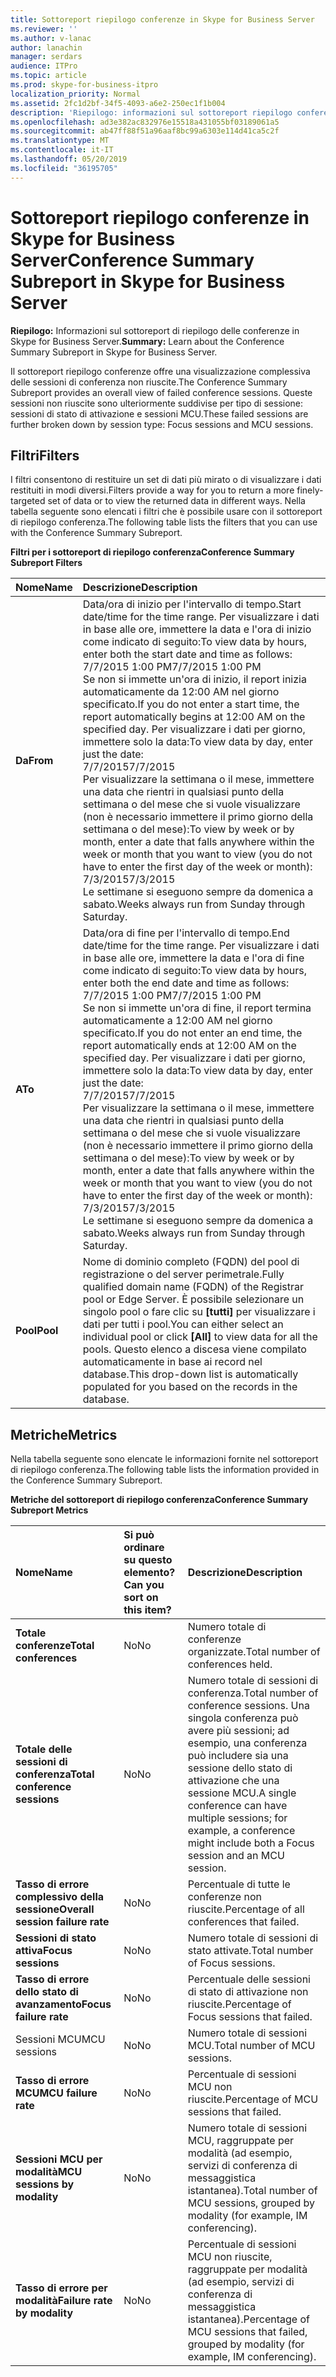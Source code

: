 ```yaml
---
title: Sottoreport riepilogo conferenze in Skype for Business Server
ms.reviewer: ''
ms.author: v-lanac
author: lanachin
manager: serdars
audience: ITPro
ms.topic: article
ms.prod: skype-for-business-itpro
localization_priority: Normal
ms.assetid: 2fc1d2bf-34f5-4093-a6e2-250ec1f1b004
description: 'Riepilogo: informazioni sul sottoreport riepilogo conferenza in Skype for Business Server.'
ms.openlocfilehash: ad3e382ac832976e15518a431055bf03189061a5
ms.sourcegitcommit: ab47ff88f51a96aaf8bc99a6303e114d41ca5c2f
ms.translationtype: MT
ms.contentlocale: it-IT
ms.lasthandoff: 05/20/2019
ms.locfileid: "36195705"
---
```

# <a name="conference-summary-subreport-in-skype-for-business-server"></a><span data-ttu-id="64296-103">Sottoreport riepilogo conferenze in Skype for Business Server</span><span class="sxs-lookup"><span data-stu-id="64296-103">Conference Summary Subreport in Skype for Business Server</span></span>
 
<span data-ttu-id="64296-104">**Riepilogo:** Informazioni sul sottoreport di riepilogo delle conferenze in Skype for Business Server.</span><span class="sxs-lookup"><span data-stu-id="64296-104">**Summary:** Learn about the Conference Summary Subreport in Skype for Business Server.</span></span>
  
<span data-ttu-id="64296-105">Il sottoreport riepilogo conferenze offre una visualizzazione complessiva delle sessioni di conferenza non riuscite.</span><span class="sxs-lookup"><span data-stu-id="64296-105">The Conference Summary Subreport provides an overall view of failed conference sessions.</span></span> <span data-ttu-id="64296-106">Queste sessioni non riuscite sono ulteriormente suddivise per tipo di sessione: sessioni di stato di attivazione e sessioni MCU.</span><span class="sxs-lookup"><span data-stu-id="64296-106">These failed sessions are further broken down by session type: Focus sessions and MCU sessions.</span></span>
  
## <a name="filters"></a><span data-ttu-id="64296-107">Filtri</span><span class="sxs-lookup"><span data-stu-id="64296-107">Filters</span></span>

<span data-ttu-id="64296-108">I filtri consentono di restituire un set di dati più mirato o di visualizzare i dati restituiti in modi diversi.</span><span class="sxs-lookup"><span data-stu-id="64296-108">Filters provide a way for you to return a more finely-targeted set of data or to view the returned data in different ways.</span></span> <span data-ttu-id="64296-109">Nella tabella seguente sono elencati i filtri che è possibile usare con il sottoreport di riepilogo conferenza.</span><span class="sxs-lookup"><span data-stu-id="64296-109">The following table lists the filters that you can use with the Conference Summary Subreport.</span></span>
  
<span data-ttu-id="64296-110">**Filtri per i sottoreport di riepilogo conferenza**</span><span class="sxs-lookup"><span data-stu-id="64296-110">**Conference Summary Subreport Filters**</span></span>

|<span data-ttu-id="64296-111">**Nome**</span><span class="sxs-lookup"><span data-stu-id="64296-111">**Name**</span></span>|<span data-ttu-id="64296-112">**Descrizione**</span><span class="sxs-lookup"><span data-stu-id="64296-112">**Description**</span></span>|
|:-----|:-----|
|<span data-ttu-id="64296-113">**Da**</span><span class="sxs-lookup"><span data-stu-id="64296-113">**From**</span></span> <br/> |<span data-ttu-id="64296-114">Data/ora di inizio per l'intervallo di tempo.</span><span class="sxs-lookup"><span data-stu-id="64296-114">Start date/time for the time range.</span></span> <span data-ttu-id="64296-115">Per visualizzare i dati in base alle ore, immettere la data e l'ora di inizio come indicato di seguito:</span><span class="sxs-lookup"><span data-stu-id="64296-115">To view data by hours, enter both the start date and time as follows:</span></span>  <br/> <span data-ttu-id="64296-116">7/7/2015 1:00 PM</span><span class="sxs-lookup"><span data-stu-id="64296-116">7/7/2015 1:00 PM</span></span>  <br/> <span data-ttu-id="64296-117">Se non si immette un'ora di inizio, il report inizia automaticamente da 12:00 AM nel giorno specificato.</span><span class="sxs-lookup"><span data-stu-id="64296-117">If you do not enter a start time, the report automatically begins at 12:00 AM on the specified day.</span></span> <span data-ttu-id="64296-118">Per visualizzare i dati per giorno, immettere solo la data:</span><span class="sxs-lookup"><span data-stu-id="64296-118">To view data by day, enter just the date:</span></span>  <br/> <span data-ttu-id="64296-119">7/7/2015</span><span class="sxs-lookup"><span data-stu-id="64296-119">7/7/2015</span></span>  <br/> <span data-ttu-id="64296-120">Per visualizzare la settimana o il mese, immettere una data che rientri in qualsiasi punto della settimana o del mese che si vuole visualizzare (non è necessario immettere il primo giorno della settimana o del mese):</span><span class="sxs-lookup"><span data-stu-id="64296-120">To view by week or by month, enter a date that falls anywhere within the week or month that you want to view (you do not have to enter the first day of the week or month):</span></span>  <br/> <span data-ttu-id="64296-121">7/3/2015</span><span class="sxs-lookup"><span data-stu-id="64296-121">7/3/2015</span></span>  <br/> <span data-ttu-id="64296-122">Le settimane si eseguono sempre da domenica a sabato.</span><span class="sxs-lookup"><span data-stu-id="64296-122">Weeks always run from Sunday through Saturday.</span></span>  <br/> |
|<span data-ttu-id="64296-123">**A**</span><span class="sxs-lookup"><span data-stu-id="64296-123">**To**</span></span> <br/> |<span data-ttu-id="64296-124">Data/ora di fine per l'intervallo di tempo.</span><span class="sxs-lookup"><span data-stu-id="64296-124">End date/time for the time range.</span></span> <span data-ttu-id="64296-125">Per visualizzare i dati in base alle ore, immettere la data e l'ora di fine come indicato di seguito:</span><span class="sxs-lookup"><span data-stu-id="64296-125">To view data by hours, enter both the end date and time as follows:</span></span>  <br/> <span data-ttu-id="64296-126">7/7/2015 1:00 PM</span><span class="sxs-lookup"><span data-stu-id="64296-126">7/7/2015 1:00 PM</span></span>  <br/> <span data-ttu-id="64296-127">Se non si immette un'ora di fine, il report termina automaticamente a 12:00 AM nel giorno specificato.</span><span class="sxs-lookup"><span data-stu-id="64296-127">If you do not enter an end time, the report automatically ends at 12:00 AM on the specified day.</span></span> <span data-ttu-id="64296-128">Per visualizzare i dati per giorno, immettere solo la data:</span><span class="sxs-lookup"><span data-stu-id="64296-128">To view data by day, enter just the date:</span></span>  <br/> <span data-ttu-id="64296-129">7/7/2015</span><span class="sxs-lookup"><span data-stu-id="64296-129">7/7/2015</span></span>  <br/> <span data-ttu-id="64296-130">Per visualizzare la settimana o il mese, immettere una data che rientri in qualsiasi punto della settimana o del mese che si vuole visualizzare (non è necessario immettere il primo giorno della settimana o del mese):</span><span class="sxs-lookup"><span data-stu-id="64296-130">To view by week or by month, enter a date that falls anywhere within the week or month that you want to view (you do not have to enter the first day of the week or month):</span></span>  <br/> <span data-ttu-id="64296-131">7/3/2015</span><span class="sxs-lookup"><span data-stu-id="64296-131">7/3/2015</span></span>  <br/> <span data-ttu-id="64296-132">Le settimane si eseguono sempre da domenica a sabato.</span><span class="sxs-lookup"><span data-stu-id="64296-132">Weeks always run from Sunday through Saturday.</span></span>  <br/> |
|<span data-ttu-id="64296-133">**Pool**</span><span class="sxs-lookup"><span data-stu-id="64296-133">**Pool**</span></span> <br/> |<span data-ttu-id="64296-134">Nome di dominio completo (FQDN) del pool di registrazione o del server perimetrale.</span><span class="sxs-lookup"><span data-stu-id="64296-134">Fully qualified domain name (FQDN) of the Registrar pool or Edge Server.</span></span> <span data-ttu-id="64296-135">È possibile selezionare un singolo pool o fare clic su **[tutti]** per visualizzare i dati per tutti i pool.</span><span class="sxs-lookup"><span data-stu-id="64296-135">You can either select an individual pool or click **[All]** to view data for all the pools.</span></span> <span data-ttu-id="64296-136">Questo elenco a discesa viene compilato automaticamente in base ai record nel database.</span><span class="sxs-lookup"><span data-stu-id="64296-136">This drop-down list is automatically populated for you based on the records in the database.</span></span> <br/> |
   
## <a name="metrics"></a><span data-ttu-id="64296-137">Metriche</span><span class="sxs-lookup"><span data-stu-id="64296-137">Metrics</span></span>

<span data-ttu-id="64296-138">Nella tabella seguente sono elencate le informazioni fornite nel sottoreport di riepilogo conferenza.</span><span class="sxs-lookup"><span data-stu-id="64296-138">The following table lists the information provided in the Conference Summary Subreport.</span></span>
  
<span data-ttu-id="64296-139">**Metriche del sottoreport di riepilogo conferenza**</span><span class="sxs-lookup"><span data-stu-id="64296-139">**Conference Summary Subreport Metrics**</span></span>

|<span data-ttu-id="64296-140">**Nome**</span><span class="sxs-lookup"><span data-stu-id="64296-140">**Name**</span></span>|<span data-ttu-id="64296-141">**Si può ordinare su questo elemento?**</span><span class="sxs-lookup"><span data-stu-id="64296-141">**Can you sort on this item?**</span></span>|<span data-ttu-id="64296-142">**Descrizione**</span><span class="sxs-lookup"><span data-stu-id="64296-142">**Description**</span></span>|
|:-----|:-----|:-----|
|<span data-ttu-id="64296-143">**Totale conferenze**</span><span class="sxs-lookup"><span data-stu-id="64296-143">**Total conferences**</span></span> <br/> |<span data-ttu-id="64296-144">No</span><span class="sxs-lookup"><span data-stu-id="64296-144">No</span></span>  <br/> |<span data-ttu-id="64296-145">Numero totale di conferenze organizzate.</span><span class="sxs-lookup"><span data-stu-id="64296-145">Total number of conferences held.</span></span>  <br/> |
|<span data-ttu-id="64296-146">**Totale delle sessioni di conferenza**</span><span class="sxs-lookup"><span data-stu-id="64296-146">**Total conference sessions**</span></span> <br/> |<span data-ttu-id="64296-147">No</span><span class="sxs-lookup"><span data-stu-id="64296-147">No</span></span>  <br/> |<span data-ttu-id="64296-148">Numero totale di sessioni di conferenza.</span><span class="sxs-lookup"><span data-stu-id="64296-148">Total number of conference sessions.</span></span> <span data-ttu-id="64296-149">Una singola conferenza può avere più sessioni; ad esempio, una conferenza può includere sia una sessione dello stato di attivazione che una sessione MCU.</span><span class="sxs-lookup"><span data-stu-id="64296-149">A single conference can have multiple sessions; for example, a conference might include both a Focus session and an MCU session.</span></span>  <br/> |
|<span data-ttu-id="64296-150">**Tasso di errore complessivo della sessione**</span><span class="sxs-lookup"><span data-stu-id="64296-150">**Overall session failure rate**</span></span> <br/> |<span data-ttu-id="64296-151">No</span><span class="sxs-lookup"><span data-stu-id="64296-151">No</span></span>  <br/> |<span data-ttu-id="64296-152">Percentuale di tutte le conferenze non riuscite.</span><span class="sxs-lookup"><span data-stu-id="64296-152">Percentage of all conferences that failed.</span></span>  <br/> |
|<span data-ttu-id="64296-153">**Sessioni di stato attiva**</span><span class="sxs-lookup"><span data-stu-id="64296-153">**Focus sessions**</span></span> <br/> |<span data-ttu-id="64296-154">No</span><span class="sxs-lookup"><span data-stu-id="64296-154">No</span></span>  <br/> |<span data-ttu-id="64296-155">Numero totale di sessioni di stato attivate.</span><span class="sxs-lookup"><span data-stu-id="64296-155">Total number of Focus sessions.</span></span>  <br/> |
|<span data-ttu-id="64296-156">**Tasso di errore dello stato di avanzamento**</span><span class="sxs-lookup"><span data-stu-id="64296-156">**Focus failure rate**</span></span> <br/> |<span data-ttu-id="64296-157">No</span><span class="sxs-lookup"><span data-stu-id="64296-157">No</span></span>  <br/> |<span data-ttu-id="64296-158">Percentuale delle sessioni di stato di attivazione non riuscite.</span><span class="sxs-lookup"><span data-stu-id="64296-158">Percentage of Focus sessions that failed.</span></span>  <br/> |
|<span data-ttu-id="64296-159">Sessioni MCU</span><span class="sxs-lookup"><span data-stu-id="64296-159">MCU sessions</span></span>  <br/> |<span data-ttu-id="64296-160">No</span><span class="sxs-lookup"><span data-stu-id="64296-160">No</span></span>  <br/> |<span data-ttu-id="64296-161">Numero totale di sessioni MCU.</span><span class="sxs-lookup"><span data-stu-id="64296-161">Total number of MCU sessions.</span></span>  <br/> |
|<span data-ttu-id="64296-162">**Tasso di errore MCU**</span><span class="sxs-lookup"><span data-stu-id="64296-162">**MCU failure rate**</span></span> <br/> |<span data-ttu-id="64296-163">No</span><span class="sxs-lookup"><span data-stu-id="64296-163">No</span></span>  <br/> |<span data-ttu-id="64296-164">Percentuale di sessioni MCU non riuscite.</span><span class="sxs-lookup"><span data-stu-id="64296-164">Percentage of MCU sessions that failed.</span></span>  <br/> |
|<span data-ttu-id="64296-165">**Sessioni MCU per modalità**</span><span class="sxs-lookup"><span data-stu-id="64296-165">**MCU sessions by modality**</span></span> <br/> |<span data-ttu-id="64296-166">No</span><span class="sxs-lookup"><span data-stu-id="64296-166">No</span></span>  <br/> |<span data-ttu-id="64296-167">Numero totale di sessioni MCU, raggruppate per modalità (ad esempio, servizi di conferenza di messaggistica istantanea).</span><span class="sxs-lookup"><span data-stu-id="64296-167">Total number of MCU sessions, grouped by modality (for example, IM conferencing).</span></span>  <br/> |
|<span data-ttu-id="64296-168">**Tasso di errore per modalità**</span><span class="sxs-lookup"><span data-stu-id="64296-168">**Failure rate by modality**</span></span> <br/> |<span data-ttu-id="64296-169">No</span><span class="sxs-lookup"><span data-stu-id="64296-169">No</span></span>  <br/> |<span data-ttu-id="64296-170">Percentuale di sessioni MCU non riuscite, raggruppate per modalità (ad esempio, servizi di conferenza di messaggistica istantanea).</span><span class="sxs-lookup"><span data-stu-id="64296-170">Percentage of MCU sessions that failed, grouped by modality (for example, IM conferencing).</span></span>  <br/> |
   

